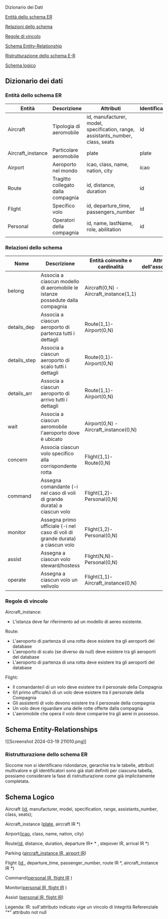 
<a href="#dizionario-dei-dati" style="text-decoration: none; text-color: red">Dizionario dei Dati</a>

[Entità dello schema ER](#entità-dello-schema-er)

[Relazioni dello schema](#relazioni-dello-schema)

[Regole di vincolo](#regole-di-vincolo)

[Schema Entity-Relationship](#schema-entity-relationships)

[Ristrutturazione dello schema E-R](#ristrutturazione-dello-schema-er)

[Schema logico](#schema-logico)

## Dizionario dei dati

### Entità dello schema ER

| Entità            | Descrizione                        | Attributi                                                                      | Identificatore |
| ----------------- | ---------------------------------- | ------------------------------------------------------------------------------ | -------------- |
| Aircraft          | Tipologia di aeromobile            | id, manufacturer, model, specification, range, assistants_number, class, seats | id             |
| Aircraft_instance | Particolare aeromobile             | plate                                                                          | plate          |
| Airport           | Aeroporto nel mondo                | icao, class, name, nation, city                                                | icao           |
| Route             | Tragitto collegato dalla compagnia | id, distance, duration                                                         | id             |
| Flight            | Specifico volo                     | id, departure_time, passengers_number                                          | id             |
| Personal          | Operatori della compagnia          | id, name, lastName, role, abilitation                                          | id             |


<a id="item"></a>
### Relazioni dello schema

| Nome         | Descrizione                                                                   | Entità coinvolte e cardinalità         | Attributi dell'associazione |
| ------------ | ----------------------------------------------------------------------------- | -------------------------------------- | --------------------------- |
| belong       | Associa a ciascun modello di aeromobile le istanze possedute dalla compagnia  | Aircraft(0,N) - Aircraft_instance(1,1) |                             |
| details_dep  | Associa a ciascun aeroporto di partenza tutti i dettagli                      | Route(1,1)-Airport(0,N)                |                             |
| details_step | Associa a ciascun aeroporto di scalo tutti i dettagli                         | Route(0,1)-Airport(0,N)                |                             |
| details_arr  | Associa a ciascun aeroporto di arrivo tutti i dettagli                        | Route(1,1)-Airport(0,N)                |                             |
| wait         | Associa a ciascun aeromobile l'aeroporto dove è ubicato                       | Airport(0,N) - Aircraft_instance(0,N)  |                             |
| concern      | Associa ciascun volo specifico alla corrispondente rotta                      | Flight(1,1)-Route(0,N)                 |                             |
| command      | Assegna comandante (-i nel caso di voli di grande durata) a ciascun volo      | Flight(1,2)-Personal(0,N)              |                             |
| monitor      | Assegna primo ufficiale (-i nel caso di voli di grande durata) a ciascun volo | Flight(1,2)-Personal(0,N)              |                             |
| assist       | Assegna a ciascun volo steward/hostess                                        | Flight(N,N)-Personal(0,N)              |                             |
| operate      | Assegna a ciascun volo un velivolo                                            | Flight(1,1)-Aircraft_instance(0,N)     |                             |

### Regole di vincolo

Aircraft_instance:
* L'istanza deve far riferimento ad un modello di aereo esistente.

Route:
* L'aeroporto di partenza di una rotta deve esistere tra gli aeroporti del database
* L'aeroporto di scalo (se diverso da null) deve esistere tra gli aeroporti del database
* L'aeroporto di partenza di una rotta deve esistere tra gli aeroporti del database

Flight:
* Il comandante/i di un volo deve esistere tra il personale della Compagnia
* Il/I primo ufficiale/i di un volo deve esistere tra il personale della Compagnia
* Gli assistenti di volo devono esistere tra il personale della compagnia
* Un volo deve riguardare una delle rotte offerte dalla compagnia
* L'aeromobile che opera il volo deve comparire tra gli aerei in possesso.




## Schema Entity-Relationships

![[Screenshot 2024-03-19 211010.png]]


### Ristrutturazione dello schema ER
Siccome non si identificano ridondanze, gerarchie tra le tabelle, attributi multivalore e gli identificatori sono già stati definiti per ciascuna tabella, possiamo considerare la fase di ristrutturazione come già implicitamente completata.

## Schema Logico

Aircraft (<u>id</u>, manufacturer, model, specification, range, assistants_number, class, seats);

Aircraft_instance (<u>plate</u>, aircraft IR *)

Airport(<u>icao</u>, class, name, nation, city)

Route(<u>id</u>, distance, duration, departure IR* * , stepover IR, arrival IR *)

Parking (<u>aircraft_instance IR, airport IR</u>)

Flight (<u>id </u>, departure_time, passenger_number, route IR *, aircraft_instance IR *)

Command(<u>personal IR, flight IR</u> )

Monitor(<u>personal IR, flight IR</u> )

Assist (<u>personal IR, flight IR</u>)


Legenda:
IR: sull'attributo indicato vige un vincolo di Integrità Referenziale
"*" attributo not null
